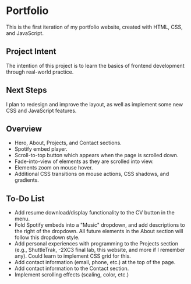 # Portfolio

This is the first iteration of my portfolio website, created with HTML, CSS, and JavaScript.

## Project Intent
The intention of this project is to learn the basics of frontend development through real-world practice.

## Next Steps
I plan to redesign and improve the layout, as well as implement some new CSS and JavaScript features.

## Overview
- Hero, About, Projects, and Contact sections.
- Spotify embed player.
- Scroll-to-top button which appears when the page is scrolled down.
- Fade-into-view of elements as they are scrolled into view.
- Elements zoom on mouse hover.
- Additional CSS transitions on mouse actions, CSS shadows, and gradients.

## To-Do List
- Add resume download/display functionality to the CV button in the menu.
- Fold Spotify embeds into a "Music" dropdown, and add descriptions to the right of the dropdown. All future elements in the About section will follow this dropdown style.
- Add personal experiences with programming to the Projects section (e.g., ShuttleTrak, -2XC3 final lab, this website, and more if I remember any). Could learn to implement CSS grid for this.
- Add contact information (email, phone, etc.) at the top of the page.
- Add contact information to the Contact section.
- Implement scrolling effects (scaling, color, etc.)
